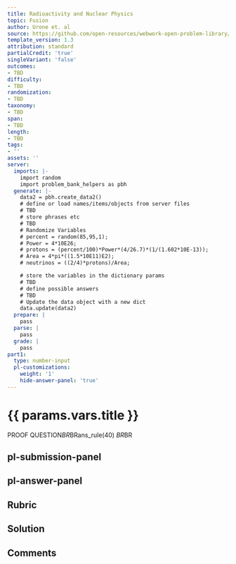 ```yaml
---
title: Radioactivity and Nuclear Physics
topic: Fusion
author: Urone et. al
source: https://github.com/open-resources/webwork-open-problem-library/tree/master/Contrib/BrockPhysics/College_Physics_Urone/32.Medical_Applications_of_Nuclear_Physics/32-05.Fusion/NU_U17-32-05-011.pg
template_version: 1.3
attribution: standard
partialCredit: 'true'
singleVariant: 'false'
outcomes:
- TBD
difficulty:
- TBD
randomization:
- TBD
taxonomy:
- TBD
span:
- TBD
length:
- TBD
tags:
- ''
assets: ''
server:
  imports: |-
    import random
    import problem_bank_helpers as pbh
  generate: |-
    data2 = pbh.create_data2()
    # define or load names/items/objects from server files
    # TBD
    # store phrases etc
    # TBD
    # Randomize Variables
    # percent = random(85,95,1);
    # Power = 4*10E26;
    # protons = (percent/100)*Power*(4/26.7)*(1/(1.602*10E-13));
    # Area = 4*pi*((1.5*10E11)E2);
    # neutrinos = ((2/4)*protons)/Area;

    # store the variables in the dictionary params
    # TBD
    # define possible answers
    # TBD
    # Update the data object with a new dict
    data.update(data2)
  prepare: |
    pass
  parse: |
    pass
  grade: |
    pass
part1:
  type: number-input
  pl-customizations:
    weight: '1'
    hide-answer-panel: 'true'
---
```


# {{ params.vars.title }} 


PROOF QUESTION$BR$BRans_rule(40) $BR$BR


## pl-submission-panel 


## pl-answer-panel 


## Rubric 


## Solution 


## Comments 


